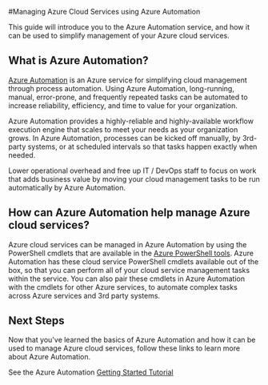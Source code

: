 <properties
	pageTitle="Manage Azure Cloud Services using Azure Automation"
	description="Learn about how the Azure Automation service can be used to manage Azure cloud services at scale."
	services="cloud-services, automation"
	documentationCenter=""
	authors="jodoglevy"
	manager="eamono"
	editor=""/>

<tags
	ms.service="cloud-services"
	ms.date="08/11/2015"
	wacn.date=""/>



#Managing Azure Cloud Services using Azure Automation

This guide will introduce you to the Azure Automation service, and how it can be used to simplify management of your Azure cloud services.

## What is Azure Automation?

[Azure Automation](/services/automation/) is an Azure service for simplifying cloud management through process automation. Using Azure Automation, long-running, manual, error-prone, and frequently repeated tasks can be automated to increase reliability, efficiency, and time to value for your organization.

Azure Automation provides a highly-reliable and highly-available workflow execution engine that scales to meet your needs as your organization grows. In Azure Automation, processes can be kicked off manually, by 3rd-party systems, or at scheduled intervals so that tasks happen exactly when needed.

Lower operational overhead and free up IT / DevOps staff to focus on work that adds business value by moving your cloud management tasks to be run automatically by Azure Automation.


## How can Azure Automation help manage Azure cloud services?

Azure cloud services can be managed in Azure Automation by using the PowerShell cmdlets that are available in the [Azure PowerShell tools](https://msdn.microsoft.com/library/azure/jj156055.aspx). Azure Automation has these cloud service PowerShell cmdlets available out of the box, so that you can perform all of your cloud service management tasks within the service. You can also pair these cmdlets in Azure Automation with the cmdlets for other Azure services, to automate complex tasks across Azure services and 3rd party systems.


## Next Steps

Now that you've learned the basics of Azure Automation and how it can be used to manage Azure cloud services, follow these links to learn more about Azure Automation.

See the Azure Automation [Getting Started Tutorial](/documentation/articles/automation-create-runbook-from-samples)
